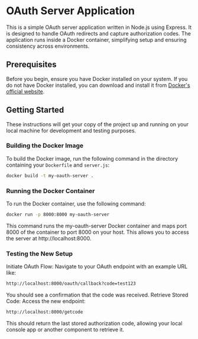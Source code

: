 # OAuth Server Application

This is a simple OAuth server application written in Node.js using Express. It is designed to handle OAuth redirects and capture authorization codes. The application runs inside a Docker container, simplifying setup and ensuring consistency across environments.

## Prerequisites

Before you begin, ensure you have Docker installed on your system. If you do not have Docker installed, you can download and install it from [Docker's official website](https://www.docker.com/products/docker-desktop).

## Getting Started

These instructions will get your copy of the project up and running on your local machine for development and testing purposes.

### Building the Docker Image

To build the Docker image, run the following command in the directory containing your `Dockerfile` and `server.js`:

```bash
docker build -t my-oauth-server .
```
### Running the Docker Container
To run the Docker container, use the following command:

```bash
docker run -p 8000:8000 my-oauth-server
```
This command runs the my-oauth-server Docker container and maps port 8000 of the container to port 8000 on your host. This allows you to access the server at http://localhost:8000.

### Testing the New Setup
Initiate OAuth Flow: Navigate to your OAuth endpoint with an example URL like:
```bash
http://localhost:8000/oauth/callback?code=test123
```
You should see a confirmation that the code was received.
Retrieve Stored Code: Access the new endpoint:
```bash
http://localhost:8000/getcode
```
This should return the last stored authorization code, allowing your local console app or another component to retrieve it.
